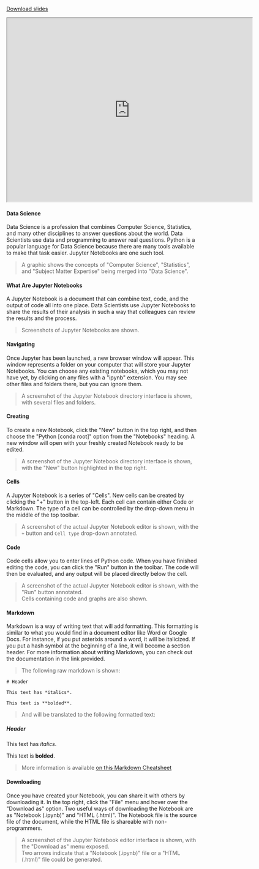 
[Download slides](Jupyter%20Notebooks.pdf)


<iframe style="width: 640px; height: 480px;" width="300" height="150" allowfullscreen="allowfullscreen" webkitallowfullscreen="webkitallowfullscreen" mozallowfullscreen="mozallowfullscreen"
title="Introduction.pdf"
src="https://www.youtube.com/embed/bIExKz0G6TE?feature=oembed&amp;rel=0" 
></iframe>


#### Data Science

Data Science is a profession that combines Computer Science, Statistics, and many other disciplines to answer questions about the world.
Data Scientists use data and programming to answer real questions.
Python is a popular language for Data Science because there are many tools available to make that task easier.
Jupyter Notebooks are one such tool.

> A graphic shows the concepts of "Computer Science", "Statistics", and "Subject Matter Expertise" being merged into "Data Science".

#### What Are Jupyter Notebooks

A Jupyter Notebook is a document that can combine text, code, and the output of code all into one place.
Data Scientists use Jupyter Notebooks to share the results of their analysis in such a way that colleagues can review the results and the process.

> Screenshots of Jupyter Notebooks are shown.

#### Navigating

Once Jupyter has been launched, a new browser window will appear.
This window represents a folder on your computer that will store your Jupyter Notebooks.
You can choose any existing notebooks, which you may not have yet, by clicking on any files with a "ipynb" extension.
You may see other files and folders there, but you can ignore them.

> A screenshot of the Jupyter Notebook directory interface is shown, with several files and folders.

#### Creating

To create a new Notebook, click the "New" button in the top right, and then choose the "Python \[conda root\]" option from the "Notebooks" heading.
A new window will open with your freshly created Notebook ready to be edited.

> A screenshot of the Jupyter Notebook directory interface is shown, with the "New" button highlighted in the top right.

#### Cells

A Jupyter Notebook is a series of "Cells".
New cells can be created by clicking the "+" button in the top-left.
Each cell can contain either Code or Markdown.
The type of a cell can be controlled by the drop-down menu in the middle of the top toolbar.

> A screenshot of the actual Jupyter Notebook editor is shown, with the `+` button and `Cell type` drop-down annotated.


#### Code

Code cells allow you to enter lines of Python code.
When you have finished editing the code, you can click the "Run" button in the toolbar.
The code will then be evaluated, and any output will be placed directly below the cell.

> A screenshot of the actual Jupyter Notebook editor is shown, with the "Run" button annotated.  
> Cells containing code and graphs are also shown.

#### Markdown

Markdown is a way of writing text that will add formatting.
This formatting is similar to what you would find in a document editor like Word or Google Docs.
For instance, if you put asterixis around a word, it will be italicized.
If you put a hash symbol at the beginning of a line, it will become a section header.
For more information about writing Markdown, you can check out the documentation in the link provided.

> The following raw markdown is shown:

```
# Header

This text has *italics*.

This text is **bolded**.
```

> And will be translated to the following formatted text:

##### Header

This text has *italics*.

This text is **bolded**.

> More information is available [on this Markdown Cheatsheet](https://github.com/adam-p/markdown-here/wiki/Markdown-Cheatsheet)

#### Downloading

Once you have created your Notebook, you can share it with others by downloading it.
In the top right, click the "File" menu and hover over the "Download as" option.
Two useful ways of downloading the Notebook are as "Notebook (.ipynb)" and "HTML (.html)".
The Notebook file is the source file of the document, while the HTML file is shareable with non-programmers.

> A screenshot of the Jupyter Notebook editor interface is shown, with the "Download as" menu exposed.  
> Two arrows indicate that a "Notebook (.ipynb)" file or a "HTML (.html)" file could be generated.
